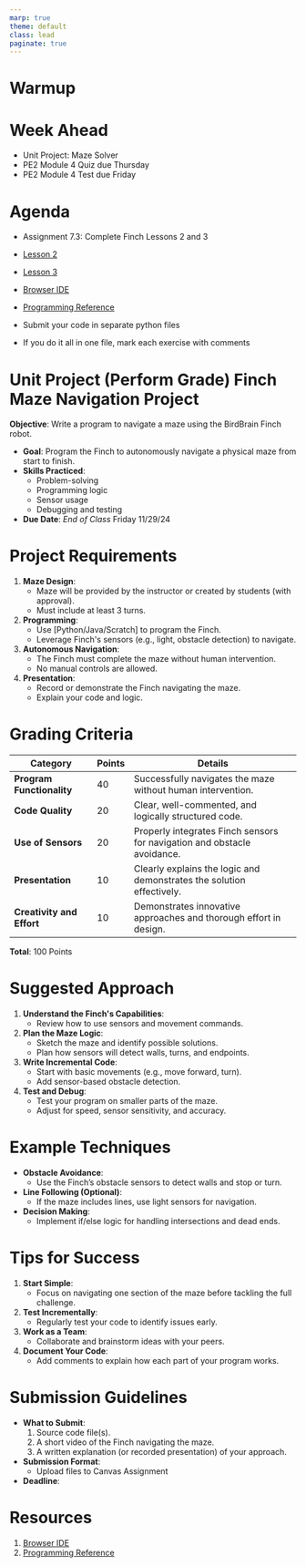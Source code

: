 ```yaml
---
marp: true
theme: default
class: lead
paginate: true
---
```


<!-- headingDivider: 1 -->
<!-- backgroundColor: black -->
<!-- class: invert -->

# Warmup

# Week Ahead

- Unit Project: Maze Solver
- PE2 Module 4 Quiz due Thursday
- PE2 Module 4 Test due Friday

# Agenda

- Assignment 7.3: Complete Finch Lessons 2 and 3
- [Lesson 2](https://learn.birdbraintechnologies.com/finch/python/program/lesson-2-exploring-sensors)
- [Lesson 3](https://learn.birdbraintechnologies.com/finch/python/program/lesson-3-controlling-lights)
- [Browser IDE](https://brython.birdbraintechnologies.com/)
- [Programming Reference](https://learn.birdbraintechnologies.com/finch/python/?robot=finch&software=python&moduleslide=&pg=library&r=&&moduleslide2=)

- Submit your code in separate python files
- If you do it all in one file, mark each exercise with comments

# Unit Project (Perform Grade) Finch Maze Navigation Project

**Objective**: Write a program to navigate a maze using the BirdBrain Finch robot.

- **Goal**: Program the Finch to autonomously navigate a physical maze from start to finish.
- **Skills Practiced**:
  - Problem-solving
  - Programming logic
  - Sensor usage
  - Debugging and testing
- **Due Date**: *End of Class* Friday 11/29/24

# **Project Requirements**

1. **Maze Design**:
   - Maze will be provided by the instructor or created by students (with approval).
   - Must include at least 3 turns.
2. **Programming**:
   - Use [Python/Java/Scratch] to program the Finch.
   - Leverage Finch's sensors (e.g., light, obstacle detection) to navigate.
3. **Autonomous Navigation**:
   - The Finch must complete the maze without human intervention.
   - No manual controls are allowed.
4. **Presentation**:
   - Record or demonstrate the Finch navigating the maze.
   - Explain your code and logic.

# **Grading Criteria**

| **Category**              | **Points** | **Details**                                                              |
| ------------------------- | ---------- | ------------------------------------------------------------------------ |
| **Program Functionality** | 40         | Successfully navigates the maze without human intervention.              |
| **Code Quality**          | 20         | Clear, well-commented, and logically structured code.                    |
| **Use of Sensors**        | 20         | Properly integrates Finch sensors for navigation and obstacle avoidance. |
| **Presentation**          | 10         | Clearly explains the logic and demonstrates the solution effectively.    |
| **Creativity and Effort** | 10         | Demonstrates innovative approaches and thorough effort in design.        |

**Total**: 100 Points

# **Suggested Approach**

1. **Understand the Finch's Capabilities**:
   - Review how to use sensors and movement commands.
2. **Plan the Maze Logic**:
   - Sketch the maze and identify possible solutions.
   - Plan how sensors will detect walls, turns, and endpoints.
3. **Write Incremental Code**:
   - Start with basic movements (e.g., move forward, turn).
   - Add sensor-based obstacle detection.
4. **Test and Debug**:
   - Test your program on smaller parts of the maze.
   - Adjust for speed, sensor sensitivity, and accuracy.

# **Example Techniques**

- **Obstacle Avoidance**:
  - Use the Finch’s obstacle sensors to detect walls and stop or turn.
- **Line Following (Optional)**:
  - If the maze includes lines, use light sensors for navigation.
- **Decision Making**:
  - Implement if/else logic for handling intersections and dead ends.

# **Tips for Success**

1. **Start Simple**:
   - Focus on navigating one section of the maze before tackling the full challenge.
1. **Test Incrementally**:
   - Regularly test your code to identify issues early.
1. **Work as a Team**:
   - Collaborate and brainstorm ideas with your peers.
1. **Document Your Code**:
   - Add comments to explain how each part of your program works.

# **Submission Guidelines**

- **What to Submit**:
  1. Source code file(s).
  2. A short video of the Finch navigating the maze.
  3. A written explanation (or recorded presentation) of your approach.
- **Submission Format**:
  - Upload files to Canvas Assignment
- **Deadline**:

# **Resources**

1. [Browser IDE](https://brython.birdbraintechnologies.com/)
1. [Programming Reference](https://learn.birdbraintechnologies.com/finch/python/?robot=finch&software=python&moduleslide=&pg=library&r=&&moduleslide2=)
